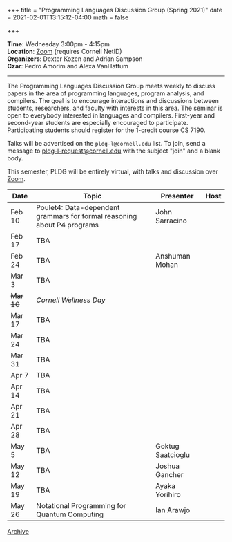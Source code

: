 +++
title = "Programming Languages Discussion Group (Spring 2021)"
date = 2021-02-01T13:15:12-04:00
math = false

+++

**Time**: Wednesday 3:00pm - 4:15pm <br/>
**Location**: [Zoom][] (requires Cornell NetID) <br/>
**Organizers**: Dexter Kozen and Adrian Sampson <br/>
**Czar**: Pedro Amorim and Alexa VanHattum <br/>

[zoom]: https://cornell.zoom.us/j/231639869?pwd=UHNVcnY3ZXVydk5pcTRyQk5ncEhJZz09

---

The Programming Languages Discussion Group meets weekly to discuss papers in the area of programming languages, program analysis, and compilers. The goal is to encourage interactions and discussions between students, researchers, and faculty with interests in this area. The seminar is open to everybody interested in languages and compilers. First-year and second-year students are especially encouraged to participate. Participating students should register for the 1-credit course CS 7190.

Talks will be advertised on the `pldg-l@cornell.edu` list. To join, send a message to [pldg-l-request@cornell.edu][join-pldg] with the subject "join" and a blank body.

This semester, PLDG will be entirely virtual, with talks and discussion over [Zoom][].


| Date   | Topic       | Presenter | Host |
|--------|-------------|-----------|------|
| Feb 10 | Poulet4: Data-dependent grammars for formal reasoning about P4 programs | John Sarracino | |
| Feb 17 | TBA | | |
| Feb 24 | TBA | Anshuman Mohan | |
| Mar 3  | TBA | | |
| ~~Mar 10~~ | _Cornell Wellness Day_ | | |
| Mar 17 | TBA | | |
| Mar 24 | TBA | | |
| Mar 31 | TBA | | |
| Apr 7  | TBA | | |
| Apr 14 | TBA | | |
| Apr 21 | TBA | | |
| Apr 28 | TBA | | |
| May 5  | TBA | Goktug Saatcioglu | |
| May 12 | TBA | Joshua Gancher | |
| May 19 | TBA | Ayaka Yorihiro | |
| May 26 | Notational Programming for Quantum Computing | Ian Arawjo | |


[Archive](../)

[join-pldg]: mailto:pldg-l-request@cornell.edu?subject=join
